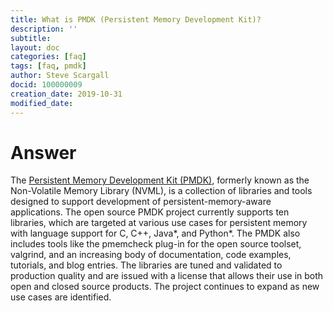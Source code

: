 ```yaml
---
title: What is PMDK (Persistent Memory Development Kit)?
description: ''
subtitle: 
layout: doc
categories: [faq]
tags: [faq, pmdk]
author: Steve Scargall
docid: 100000009
creation_date: 2019-10-31
modified_date: 
---
```


# Answer

The [Persistent Memory Development Kit (PMDK)](http://pmem.io/pmdk/), formerly known as the Non-Volatile Memory Library (NVML), is a collection of libraries and tools designed to support development of persistent-memory-aware applications. The open source PMDK project currently supports ten libraries, which are targeted at various use cases for persistent memory with language support for C, C++, Java*, and Python*.  The PMDK also includes tools like the pmemcheck plug-in for the open source toolset, valgrind, and an increasing body of documentation, code examples, tutorials, and blog entries.  The libraries are tuned and validated to production quality and are issued with a license that allows their use in both open and closed source products.  The project continues to expand as new use cases are identified.

